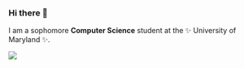 ### Hi there 👋

I am a sophomore **Computer Science** student at the ✨ University of Maryland ✨.

![](https://komarev.com/ghpvc/?username=alleny0o)
